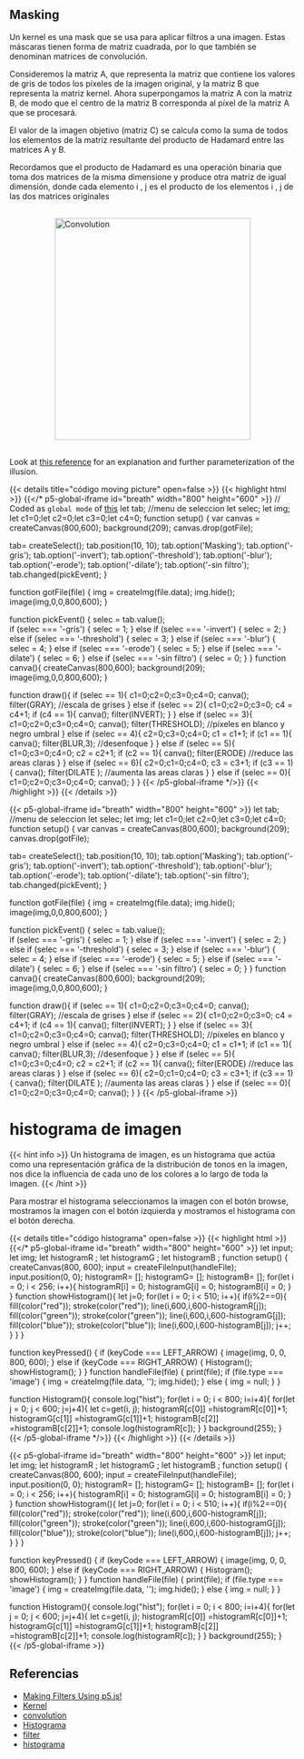 ## Masking
Un kernel es una mask que se usa para aplicar filtros a una imagen. Estas máscaras tienen forma de matriz cuadrada, por lo que también se denominan matrices de convolución.

Consideremos la matriz A, que representa la matriz que contiene los valores de gris de todos los píxeles de la imagen original, y la matriz B que representa la matriz kernel. Ahora superpongamos la matriz A con la matriz B, de modo que el centro de la matriz B corresponda al píxel de la matriz A que se procesará.

El valor de la imagen objetivo (matriz C) se calcula como la suma de todos los elementos de la matriz resultante del producto de Hadamard entre las matrices A y B.

Recordamos que el producto de Hadamard es una operación binaria que toma dos matrices de la misma dimensione y produce otra matriz de igual dimensión, donde cada elemento i , j es el producto de los elementos i , j de las dos matrices originales

<img src="https://www.opto-e.com/basics/media/basics/software/3D_Convolution_Animation.gif" alt="Convolution" style="height: 390px; width:345px; margin: 30px auto; display: block;"/>

Look at [this reference](https://en.wikipedia.org/wiki/Optical_illusion) for an explanation and further parameterization of the illusion.

{{< details title="código moving picture" open=false >}}
{{< highlight html >}}
{{</* p5-global-iframe id="breath" width="800" height="600" >}}
  // Coded as `global mode` of [this](https://github.com/VisualComputing/Cognitive/blob/gh-pages/sketches/rotateSquare.js)
let tab; //menu de seleccion
let selec;
let img;
let c1=0;let c2=0;let c3=0;let c4=0;
function setup() {
  var canvas = createCanvas(800,600);
  background(209);
  canvas.drop(gotFile);
  
  tab= createSelect();
  tab.position(10, 10);
  tab.option('Masking');
  tab.option('-gris');
  tab.option('-invert');
  tab.option('-threshold');
  tab.option('-blur');
  tab.option('-erode');
  tab.option('-dilate');
  tab.option('-sin filtro');
  tab.changed(pickEvent);
}

function gotFile(file) {
  img = createImg(file.data);
  img.hide();
  image(img,0,0,800,600);
}

function pickEvent() {
    selec = tab.value();    
    if (selec === '-gris') {
        selec = 1;
    } else if (selec === '-invert') {
        selec = 2;
    } else if (selec === '-threshold') {
        selec = 3;
    } else if (selec === '-blur') {
        selec = 4;
    } else if (selec === '-erode') {
        selec = 5;
    } else if (selec === '-dilate') {
        selec = 6;
    } else if (selec === '-sin filtro') {
        selec = 0;
    }
}
function canva(){
    createCanvas(800,600);
    background(209);
    image(img,0,0,800,600);
}

function draw(){
  if (selec == 1){
    c1=0;c2=0;c3=0;c4=0;
    canva();
    filter(GRAY); //escala de grises
  } else if (selec == 2){
    c1=0;c2=0;c3=0;
    c4 = c4+1;
    if (c4 == 1){
      canva();
      filter(INVERT);
    }
  } else if (selec == 3){
    c1=0;c2=0;c3=0;c4=0;
    canva();
    filter(THRESHOLD); //píxeles en blanco y negro umbral
  } else if (selec == 4){
    c2=0;c3=0;c4=0;
    c1 = c1+1;
    if (c1 == 1){
      canva();
      filter(BLUR,3); //desenfoque
    }
  } else if (selec == 5){
    c1=0;c3=0;c4=0;
    c2 = c2+1;
    if (c2 == 1){
      canva();
      filter(ERODE) //reduce las areas claras
    }
  } else if (selec == 6){
    c2=0;c1=0;c4=0;
    c3 = c3+1;
    if (c3 == 1){
      canva();
      filter(DILATE ); //aumenta las areas claras
    }
  } else if (selec == 0){
    c1=0;c2=0;c3=0;c4=0;
    canva();
  }
}
{{< /p5-global-iframe */>}}
{{< /highlight >}}
{{< /details >}}

{{< p5-global-iframe id="breath" width="800" height="600" >}}
 let tab; //menu de seleccion
let selec;
let img;
let c1=0;let c2=0;let c3=0;let c4=0;
function setup() {
  var canvas = createCanvas(800,600);
  background(209);
  canvas.drop(gotFile);
  
  tab= createSelect();
  tab.position(10, 10);
  tab.option('Masking');
  tab.option('-gris');
  tab.option('-invert');
  tab.option('-threshold');
  tab.option('-blur');
  tab.option('-erode');
  tab.option('-dilate');
  tab.option('-sin filtro');
  tab.changed(pickEvent);
}

function gotFile(file) {
  img = createImg(file.data);
  img.hide();
  image(img,0,0,800,600);
}

function pickEvent() {
    selec = tab.value();    
    if (selec === '-gris') {
        selec = 1;
    } else if (selec === '-invert') {
        selec = 2;
    } else if (selec === '-threshold') {
        selec = 3;
    } else if (selec === '-blur') {
        selec = 4;
    } else if (selec === '-erode') {
        selec = 5;
    } else if (selec === '-dilate') {
        selec = 6;
    } else if (selec === '-sin filtro') {
        selec = 0;
    }
}
function canva(){
    createCanvas(800,600);
    background(209);
    image(img,0,0,800,600);
}

function draw(){
  if (selec == 1){
    c1=0;c2=0;c3=0;c4=0;
    canva();
    filter(GRAY); //escala de grises
  } else if (selec == 2){
    c1=0;c2=0;c3=0;
    c4 = c4+1;
    if (c4 == 1){
      canva();
      filter(INVERT);
    }
  } else if (selec == 3){
    c1=0;c2=0;c3=0;c4=0;
    canva();
    filter(THRESHOLD); //píxeles en blanco y negro umbral
  } else if (selec == 4){
    c2=0;c3=0;c4=0;
    c1 = c1+1;
    if (c1 == 1){
      canva();
      filter(BLUR,3); //desenfoque
    }
  } else if (selec == 5){
    c1=0;c3=0;c4=0;
    c2 = c2+1;
    if (c2 == 1){
      canva();
      filter(ERODE) //reduce las areas claras
    }
  } else if (selec == 6){
    c2=0;c1=0;c4=0;
    c3 = c3+1;
    if (c3 == 1){
      canva();
      filter(DILATE ); //aumenta las areas claras
    }
  } else if (selec == 0){
    c1=0;c2=0;c3=0;c4=0;
    canva();
  }
}
{{< /p5-global-iframe >}}
# histograma de imagen
{{< hint info >}}
Un histograma de imagen, es un histograma que actúa como una representación gráfica de la distribución de tonos en la imagen, nos dice la influencia de cada uno de los colores a lo largo de toda la imagen.
{{< /hint >}}
 
Para mostrar el histograma seleccionamos la imagen con el botón browse, mostramos la imagen con el botón izquierda y mostramos el histograma con el botón derecha.


{{< details title="código histograma" open=false >}}
{{< highlight html >}}
{{</* p5-global-iframe id="breath" width="800" height="600" >}}
  let input;
  let img;
  let histogramR ;
  let histogramG ;
  let histogramB ;
  function setup() {
    createCanvas(800, 600);
    input = createFileInput(handleFile);
    input.position(0, 0);
    histogramR= [];
    histogramG= [];
    histogramB= [];
    for(let i = 0; i < 256; i++){
      histogramR[i] = 0;
      histogramG[i] = 0;
      histogramB[i] = 0;
    }
  }
  function showHistogram(){
    let j=0;
    for(let i = 0; i < 510; i++){
      if(i%2==0){
        fill(color("red"));
        stroke(color("red"));
        line(i,600,i,600-histogramR[j]);
        fill(color("green"));
        stroke(color("green"));
        line(i,600,i,600-histogramG[j]);
        fill(color("blue"));
        stroke(color("blue"));
        line(i,600,i,600-histogramB[j]);
        j++;
      }
    }
  }

  function keyPressed() {
    if (keyCode === LEFT_ARROW) {
      image(img, 0, 0, 800, 600);
    } else if (keyCode === RIGHT_ARROW) {
      Histogram();
      showHistogram();
    }
  }
  function handleFile(file) {
    print(file);
    if (file.type === 'image') {
      img = createImg(file.data, '');
      img.hide();
    } else {
      img = null;
    }
  }

  function Histogram(){
    console.log("hist");
      for(let i = 0; i < 800; i=i+4){
          for(let j = 0; j < 600; j=j+4){
            let c=get(i, j);
            histogramR[c[0]] =histogramR[c[0]]+1;
            histogramG[c[1]] =histogramG[c[1]]+1;
            histogramB[c[2]] =histogramB[c[2]]+1;
            console.log(histogramR[c]);
        }
      }
      background(255);
  }
{{< /p5-global-iframe */>}}
{{< /highlight >}}
{{< /details >}}

{{< p5-global-iframe id="breath" width="800" height="600" >}}
  let input;
  let img;
  let histogramR ;
  let histogramG ;
  let histogramB ;
  function setup() {
    createCanvas(800, 600);
    input = createFileInput(handleFile);
    input.position(0, 0);
    histogramR= [];
    histogramG= [];
    histogramB= [];
    for(let i = 0; i < 256; i++){
      histogramR[i] = 0;
      histogramG[i] = 0;
      histogramB[i] = 0;
    }
  }
  function showHistogram(){
    let j=0;
    for(let i = 0; i < 510; i++){
      if(i%2==0){
        fill(color("red"));
        stroke(color("red"));
        line(i,600,i,600-histogramR[j]);
        fill(color("green"));
        stroke(color("green"));
        line(i,600,i,600-histogramG[j]);
        fill(color("blue"));
        stroke(color("blue"));
        line(i,600,i,600-histogramB[j]);
        j++;
      }
    }
  }

  function keyPressed() {
    if (keyCode === LEFT_ARROW) {
      image(img, 0, 0, 800, 600);
    } else if (keyCode === RIGHT_ARROW) {
      Histogram();
      showHistogram();
    }
  }
  function handleFile(file) {
    print(file);
    if (file.type === 'image') {
      img = createImg(file.data, '');
      img.hide();
    } else {
      img = null;
    }
  }

  function Histogram(){
    console.log("hist");
      for(let i = 0; i < 800; i=i+4){
          for(let j = 0; j < 600; j=j+4){
            let c=get(i, j);
            histogramR[c[0]] =histogramR[c[0]]+1;
            histogramG[c[1]] =histogramG[c[1]]+1;
            histogramB[c[2]] =histogramB[c[2]]+1;
            console.log(histogramR[c]);
        }
      }
      background(255);
  }
{{< /p5-global-iframe >}}
## **Referencias** 

- [Making Filters Using p5.js!](https://idmnyu.github.io/p5.js-image/Filters/index.html)
- [Kernel](https://www.opto-e.com/basics/kernel)
- [convolution](https://github.com/CodingTrain/website-archive)
- [Histograma](https://todo-fotografia.com/revelado/el-histograma/#:~:text=El%20histograma%20RGB%20es%20el,Rojo%2C%20Verde%20y%20Azul)
- [filter](https://p5js.org/reference/#/p5/filter)
- [histograma](https://en.wikipedia.org/wiki/Image_histogram) 

